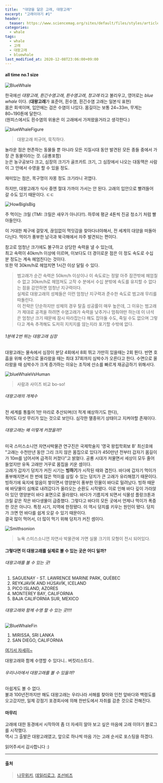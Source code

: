 ```yaml
---
title:  "대양을 닮은 고래, 대왕고래"   
excerpt: "고래이야기 #1"  
header:
  teaser: https://www.sciencemag.org/sites/default/files/styles/article_main_large/public/cc_Nicholas-Pyenson---The_Hunt_Showcase_4K_TV4_16x9.jpg?itok=yyN0swOD
categories:
  - whale  
tags:
  - whale 
  - 고래 
  - 대왕고래 
  - bluewhale
last_modified_at: 2020-12-08T23:06:00+09:00
---
```


#### all time no.1 size

![BlueWhale]

한국에선 _대왕고래_, _흰긴수염고래_, _흰수염고래_, _청고래_ 라고 불리우고, 영어로는 _blue whale_ 이다.
(**대왕고래**가 표준어, 흰수염, 흰긴수염 고래는 일본식 표현)       
몸은 회색이며, 입안에는 검은 수염이 나있다. 몸길이는 보통 24~33m, 무게는 80~190톤에 달한다.   
(원피스에서도 흰수염의 위용은 이 고래에서 가져왔을거라고 생각한다.)

![blueWhaleFigure]
> 대왕고래 피규어, 묵직하다.
      
놀라운 점은 현존하는 동물들 뿐 아니라 모든 지질시대 동안 발견된 모든 종들 중에서 가장 큰 동물이라는 것. (공룡포함)           
눈은 농구공보다 크고, 심장의 크기가 골프카트 크기, 그 심장에서 나오는 대동맥은 사람이 그 안에서 수영을 할 수 있을 정도.

재미있는 점은, 목구멍이 자몽 정도 크기라니 귀엽다.

하지만, 대왕고래가 식사 중엔 절대 가까이 가서는 안 된다. 고래의 입안으로 빨려들어 갈 수도 있기 때문이다. ㄷㄷ   


![HowBigIsBig]

주 먹이는 크릴 (TMI: 크릴은 새우가 아니다!!). 하루에 평균 4톤씩 진공 청소기 처럼 빨아들인다.

이 거대한 체구에 걸맞게, 끊임없이 먹잇감을 찾아다녀야해서, 전 세계의 대양을 떠돌아 다닌다.
먹이가 풍부한 남극과 북극해에서 자주 발견되는 편이다.

참고로 엄청난 크기에도 불구하고 상당한 속력을 낼 수 있는데,    
최고 속력이 40km/h 이상에 이르며, 이보다도 더 경이로운 점은 이 정도 속도로 수십 분 정도는 계속 헤엄친다는 것이다.       
또한 약 30km/h로 헤엄치면 1시간 이상 달릴 수 있다.    

> 범고래가 순간 속력은 50km/h 이상이나 이 속도로는 정말 아주 잠깐밖에 헤엄칠 수 없고 30km/h로 헤엄쳐도 고작 수 분에서 수십 분밖에 속도를 유지할 수 없다는 점을 감안하면 엄청난 지구력이다.    
실제로 대왕고래의 성체들은 이런 엄청난 지구력과 준수한 속도로 범고래 무리를 따돌린다.    
이 전략은 단순하지만 성체의 경우 탈출 성공률이 매우 높은데, 그 이유는 범고래가 제대로 공격을 하려면 수염고래가 속력을 낮추거나 멈춰야만 하는데 이 녀석은 엄청난 크기 때문에 잠시 따라잡는다 해도 잡아둘 수도, 죽일 수도 없으며 그렇다고 계속 추격해도 도저히 지치지를 않는지라 포기할 수밖에 없다.

###### 1분에 2번 뛰는 대왕고래 심장
대왕고래는 물속에서 심장이 분당 4회에서 8회 뛰고 가만히 있을때는 2회 뛴다. 
반면 호흡을 위해 수면으로 올라왔을 때는 최대 37회까지 심박수가 오른다고 한다. 
수면으로 올라왔을 때 심박수가 크게 증가하는 이유는 조직에 산소를 빠르게 재공급하기 위해서다.

![blueWhaleVsHuman]
> 사람과 사이즈 비교 bo-so!

###### 대왕고래의 개체수
전 세계를 통틀어 1만 마리로 추산되며(더 적게 예상하기도 한다),  
적어도 다섯 무리가 있는 것으로 보인다. 심각한 멸종위기 상태이고 지켜야할 존재이다.  

###### 대왕고래는 왜 이렇게 커졌을까?
미국 스미스소니언 자연사박물관 연구진은 국제학술지 '영국 왕립학회보 B' 최신호에 "고래는 수천만년 동안 그리 크지 않은 몸집으로 있다가 450만년 전부터 갑자기 몸길이가 10m를 넘어서며 급격히 커졌다"고 밝혔다. 공룡 시대가 저물면서 세상이 모두 줄어들었지만 유독 고래만 거꾸로 몸집을 키운 셈이다.  
고래가 갑자기 덩치가 커진 시기는 **빙하기**가 시작된 때와 겹친다. 바다에 갑자기 먹이가 풍부해지면서 한 번에 많은 먹이를 삼킬 수 있는 덩치가 큰 고래가 유리해졌기 때문이다.
빙하기에 육지에 얼음이 쌓이면서 영양분이 풍부한 민물이 바다로 밀려났다. 빙하 때문에 바닷물이 심해로 내려갔다가 올라오는 순환도 시작됐다. 이로 인해 바다 깊이 가라앉아 있던 영양분이 바다 표면으로 올라왔다. 바다가 기름지게 되면서 식물성 플랑크톤과 크릴 같은 작은 바다생물이 급증했다.
그렇다고 바다의 모든 곳에서 언제나 먹이가 폭증한 것은 아니다. 특정 시기, 지역에 한정됐다. 이 역시 덩치를 키우는 원인이 됐다. 덩치가 크면 먼 바다를 쉽게 오갈 수 있기 때문이다.  
결국 많이 먹어서, 더 많이 먹기 위해 덩치가 커진 셈이다.  

![Smithsonion]
> 뉴욕 스미스소니언 자연사 박물관에 가면 실물 크기의 모형이 전시 되어있다.

#### 그렇다면 이 대왕고래를 실제로 볼 수 있는 곳은 어디 일까?

###### 대왕고래를 볼 수 있는 곳! 

1. SAGUENAY - ST. LAWRENCE MARINE PARK, QUÉBEC
2. REYKJAVÍK AND HÚSAVÍK, ICELAND
3. PICO ISLAND, AZORES
4. MONTEREY BAY, CALIFORNIA
5. BAJA CALIFORNIA SUR, MEXICO

###### 대왕고래와 함께 수영 할 수 있는 곳!!!!
![BlueWhaleFin]
1. MIRISSA, SRI LANKA
2. SAN DIEGO, CALIFORNIA

[여기서 자세히~][SeeBlueWhale]

대왕고래와 함께 수영할 수 있다니.. 버킷리스트다..

###### 우리나라에서 대왕고래를 볼 수 있을까?
아쉽게도 볼 수 없다.    
불과 100년전까지만 해도 대왕고래는 우리나라 서해를 찾아와 인천 앞바다와 백령도를 오고갔지만, 일제 강점기 포경회사에 의해 한반도에서 자취를 감춘 것으로 전해진다.                                  
                                  
#### 마무리

고래에 대한 동경에서 시작하여 좀 더 자세히 알아 보고 싶은 마음에 고래 이야기 블로그를 시작했다.  
역시 그 출발은 대왕고래였고, 앞으로 하나씩 마음 가는 고래 순서로 포스팅을 하겠다.

읽어주셔서 감사합니다 :)   

---

#### 출처   
> [나무위키], [데일리로그], [조선비즈]   


[BlueWhale]: https://www.sciencemag.org/sites/default/files/styles/article_main_large/public/cc_Nicholas-Pyenson---The_Hunt_Showcase_4K_TV4_16x9.jpg?itok=yyN0swOD  
[SeeBlueWhale]: https://magazine.diviac.com/blue-whales-the-worlds-best-places-for-whale-watching-and-swimming/  
[Smithsonion]: https://www.amnh.org/var/ezflow_site/storage/images/media/amnh/images/exhibitions/permanent-exhibitions/biodiversity-and-environment-halls/milstein-hall-of-ocean-life/blue-whale-exhibit-2460-1384/4162997-1-eng-US/blue-whale-exhibit-2460-1384_wideexact_2460.jpg    
[HowBigIsBig]: https://w.namu.la/s/19fb9e19e42511c25e5e87f7333979189e75b07db84669be9de079dfa690fe5a669aa2486f97d89a265e489b1df5e33cfb0ace0f729f4945c74209e427242cc902cd91a21de7c85ea2e25bd1d5e515ddbeab6f9776b21925955879320e240b5cbf757f5ace061e71ba3620df94bc5694  
[blueWhaleFigure]: https://user-images.githubusercontent.com/13774828/101245484-94e6d800-3750-11eb-8ab4-5a945a5d2596.jpeg  
[blueWhaleVsHuman]: https://ww.namu.la/s/fe95bb6aba26a9ea1cb253fcefe5fb0217b2a04b4eabf39e11ed7acb396f4ee0d833075168228ea681776765dcfc19842ac096c78a9a88cc16cf0c16e1e3457af3725ae6185310c795470bbd1e47094cd27aa9124e67fcd00f887bbae20941e0  
[blueWhaleImage1]: https://w.namu.la/s/707b8b038dcee2eb9ec8bdef1993e55db9fa958d407e063cff64894e72b1b13c75dd66c343c0d32ad7dbe161b2d9573df6252eab257d76dcc74581408464da13ea10abf6cc10fed6deda26b70e6671d5e2dec31318f9972302b49f92d4b6f5f350a3254780db0a7bbdee845a63fa4950  
[나무위키]: https://namu.wiki/w/%EB%8C%80%EC%99%95%EA%B3%A0%EB%9E%98   
[BlueWhaleFin]: https://magazine.diviac.com/content/images/2016/10/common-questions-about-blue-whales.jpg  
[BUYOICENTER]: https://www.ndbc.noaa.gov/station_page.php?station=44013   
[데일리로그]: https://www.dailylog.co.kr/news/articleView.html?idxno=20841    
[조선비즈]: https://biz.chosun.com/site/data/html_dir/2017/06/02/2017060202019.html    